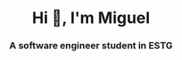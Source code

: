 <h1 align="center">Hi 👋, I'm Miguel</h1>
<h3 align="center">A software engineer student in ESTG</h3>



